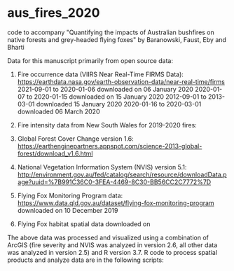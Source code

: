 # aus_fires_2020
code to accompany "Quantifying the impacts of Australian bushfires on native forests and grey-headed flying foxes" by Baranowski, Faust, Eby and Bharti

Data for this manuscript primarily from open source data:
1. Fire occurrence data (VIIRS Near Real-Time FIRMS Data): 
    https://earthdata.nasa.gov/earth-observation-data/near-real-time/firms
        2021-09-01 to 2020-01-06 downloaded on 06 January 2020
        2020-01-07 to 2020-01-15 downloaded on 15 January 2020
        2012-09-01 to 2013-03-01 downloaded 15 January 2020
        2020-01-16 to 2020-03-01 downloaded 06 March 2020

2. Fire intensity data from New South Wales for 2019-2020 fires:
    
3. Global Forest Cover Change version 1.6:
      https://earthenginepartners.appspot.com/science-2013-global-forest/download_v1.6.html

4. National Vegetation Information System (NVIS) version 5.1:
    http://environment.gov.au/fed/catalog/search/resource/downloadData.page?uuid=%7B991C36C0-3FEA-4469-8C30-BB56CC2C7772%7D

5. Flying Fox Monitoring Program data: 
      https://www.data.qld.gov.au/dataset/flying-fox-monitoring-program
      downloaded on 10 December 2019
      
6. Flying Fox habitat spatial data
      downloaded on 

The above data was processed and visualized using a combination of ArcGIS (fire severity and NVIS was analyzed in version 2.6, all other data was analyzed in  version 2.5) and R version 3.7. R code to process spatial products and analyze data are in the following scripts:
